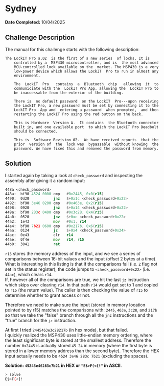 # Sydney

**Date Completed:** 10/04/2025

## Challenge Description

The manual for this challenge starts with the following description:

```text
The LockIT Pro a.02  is the first of a new series  of locks. It is
    controlled by a  MSP430 microcontroller, and is  the most advanced
    MCU-controlled lock available on the  market. The MSP430 is a very
    low-power device which allows the LockIT  Pro to run in almost any
    environment.

    The  LockIT  Pro   contains  a  Bluetooth  chip   allowing  it  to
    communiciate with the  LockIT Pro App, allowing the  LockIT Pro to
    be inaccessable from the exterior of the building.

    There is  no default password  on the LockIT  Pro---upon receiving
    the LockIT Pro, a new password must be set by connecting it to the
    LockIT Pro  App and  entering a password  when prompted,  and then
    restarting the LockIT Pro using the red button on the back.
    
    This is Hardware  Version A.  It contains  the Bluetooth connector
    built in, and one available port  to which the LockIT Pro Deadbolt
    should be connected.

    This is  Software Revision 02.  We have received reports  that the
    prior  version of  the  lock was  bypassable  without knowing  the
    password. We have fixed this and removed the password from memory.
```

## Solution

I started again by taking a look at `check_password` and inspecting the assembly after giving it a random input:

```asm
448a <check_password>
448a:  bf90 4524 0000 cmp	#0x2445, 0x0(r15)
4490:  0d20           jnz	$+0x1c <check_password+0x22>
4492:  bf90 3e46 0200 cmp	#0x463e, 0x2(r15)
4498:  0920           jnz	$+0x14 <check_password+0x22>
449a:  bf90 283c 0400 cmp	#0x3c28, 0x4(r15)
44a0:  0520           jnz	$+0xc <check_password+0x22>
44a2:  1e43           mov	#0x1, r14
44a4:  bf90 7b21 0600 cmp	#0x217b, 0x6(r15)
44aa:  0124           jz	$+0x4 <check_password+0x24>
44ac:  0e43           clr	r14
44ae:  0f4e           mov	r14, r15
44b0:  3041           ret
```

`r15` stores the memory address of the input, and we see a series of comparisons between 16-bit values and the input (offset 2 bytes at a time). What is interesting in this listing is that if the comparisons fail (i.e. `Z` flag not set in the status register), the code jumps to `<check_password+0x22>` (i.e. `44ac`), which clears `r14`.  
If, however all of the comparisons are true, we hit the last `jz` instruction which skips over clearing `r14`. In that path `r14` would get set to 1 and copied to `r15` (the return value). The caller is then checking the value of `r15` to determine whether to grant access or not.

Therefore we need to make sure the input (stored in memory location pointed to by r15) matches the comparisons with: `2445`, `463e`, `3c28`, and `217b` so that we take the "false" branch through all the `jnz` instructions and the "true" branch for the `jz` instruction.

At first I tried `2445463e3c28217b` (in hex mode), but that failed.  
I quickly realized the MSP430 uses little-endian memory ordering, where the least significant byte is stored at the smallest address. Therefore the number `0x2445` is actually stored `45 24` in memory (where the first byte is stored in a lower memory address than the second byte). Therefore the HEX input actually needs to be `4524 3e46 283c 7b21` (excluding the spaces).

**Solution: `45243e46283c7b21` in HEX or `"E$>F(<{!"` in ASCII.**

```sh
> solve
E$>F(<{!
```
